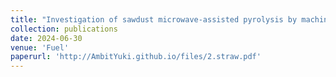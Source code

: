 ```yaml
---
title: "Investigation of sawdust microwave-assisted pyrolysis by machine learning, Part I: Optimization insights by large language models"
collection: publications
date: 2024-06-30
venue: 'Fuel'
paperurl: 'http://AmbitYuki.github.io/files/2.straw.pdf'
---
```

